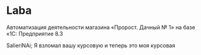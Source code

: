 # Laba
Автоматизация деятельности магазина «Пророст. Дачный № 1» на базе «1С: Предприятие 8.3

SalieriNAi; Я взломал вашу курсовую и теперь это моя курсовая
